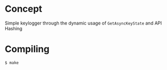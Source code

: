 # Concept

Simple keylogger through the dynamic usage of `GetAsyncKeyState` and API Hashing

# Compiling

```bash
$ make
```